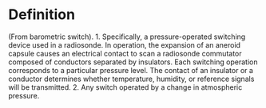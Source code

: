 # Definition

(From barometric switch). 1. Specifically, a pressure-operated switching
device used in a radiosonde. In operation, the expansion of an aneroid
capsule causes an electrical contact to scan a radiosonde commutator
composed of conductors separated by insulators. Each switching operation
corresponds to a particular pressure level. The contact of an insulator
or a conductor determines whether temperature, humidity, or reference
signals will be transmitted. 2. Any switch operated by a change in
atmospheric pressure.
